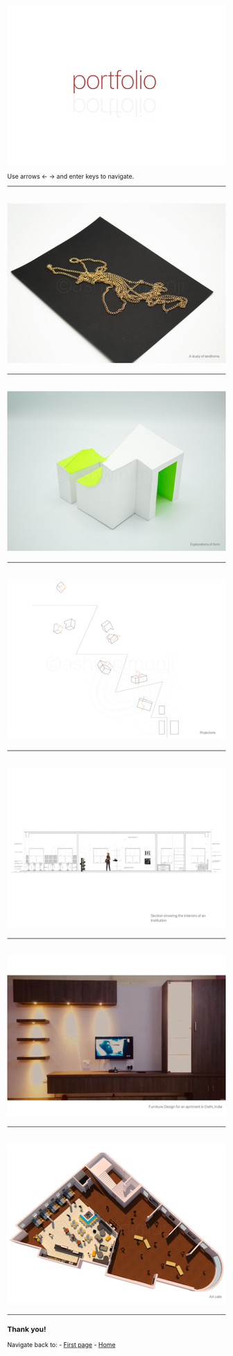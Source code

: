 ![Ashwini Munji Portfolio](./images/start.jpg)

Use arrows ←  → and enter keys to navigate. 

---

# ![Ashwini Munji Board1](./images/Artboard1.jpg)

---

# ![Ashwini Munji Board2](./images/Artboard2.jpg)

---

# ![Ashwini Munji Board3](./images/Artboard3.jpg)

---

# ![Ashwini Munji Board4](./images/Artboard4.jpg)

---

# ![Ashwini Munji Board5](./images/Artboard5.jpg)

---

# ![Ashwini Munji Board6](./images/Artboard6.jpg)

---

### Thank you!

Navigate back to: 
    - [First page](/1)
    - [Home](https://www.nimu.work)


